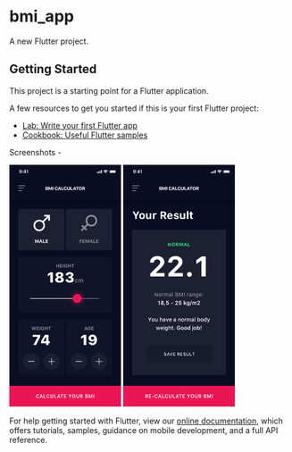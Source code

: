 # bmi_app

A new Flutter project.

## Getting Started

This project is a starting point for a Flutter application.

A few resources to get you started if this is your first Flutter project:

- [Lab: Write your first Flutter app](https://flutter.dev/docs/get-started/codelab)
- [Cookbook: Useful Flutter samples](https://flutter.dev/docs/cookbook)

Screenshots - 

<p float="left">
  <img src="images/selector_page.png" width="200">
  <img src="images/result_page.png" width="200">
</p
  
  
For help getting started with Flutter, view our
[online documentation](https://flutter.dev/docs), which offers tutorials,
samples, guidance on mobile development, and a full API reference.
